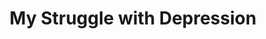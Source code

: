 ---
layout: blogpost
title: "My Struggle with Depression"
subhead: "Being open and seeking to resist the cultural stigma of mental health"
imgclass:
permalink:
categories:
---